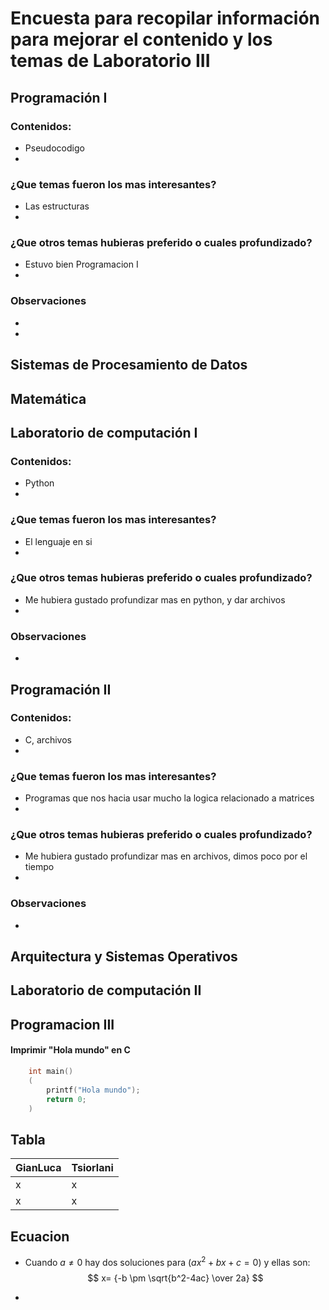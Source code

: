# Encuesta para recopilar información para mejorar el contenido y los temas de Laboratorio III 
## Programación I 
### Contenidos:
* Pseudocodigo
* 
### ¿Que temas fueron los mas interesantes?
*  Las estructuras 
* 
### ¿Que otros temas hubieras preferido o cuales profundizado?
*   Estuvo bien Programacion I
* 
### Observaciones 
* 
* 
## Sistemas de Procesamiento de Datos

## Matemática


## Laboratorio de computación I
### Contenidos:
* Python
* 
### ¿Que temas fueron los mas interesantes?
*  El lenguaje en si 
* 
### ¿Que otros temas hubieras preferido o cuales profundizado?
*   Me hubiera gustado profundizar mas en python, y dar archivos
* 
### Observaciones 
* 


## Programación II
### Contenidos:
* C, archivos
* 
### ¿Que temas fueron los mas interesantes?
*  Programas que nos hacia usar mucho la logica relacionado a matrices 
* 
### ¿Que otros temas hubieras preferido o cuales profundizado?
*   Me hubiera gustado profundizar mas en archivos, dimos poco por el tiempo
* 
### Observaciones 
* 

## Arquitectura y Sistemas Operativos


## Laboratorio de computación II

## Programacion III

#### Imprimir "Hola mundo" en C
```C
    int main()
    (
        printf("Hola mundo");
        return 0;
    )
```

## Tabla

| GianLuca   |   Tsiorlani    |
|------------|----------------|
|     x      |       x        |
|     x      |       x        |


## Ecuacion

* Cuando $a \ne 0$ hay dos soluciones para $(ax^2 +  bx + c =0)$ y ellas son:
$$ x= {-b \pm \sqrt{b^2-4ac} \over 2a} $$

* 